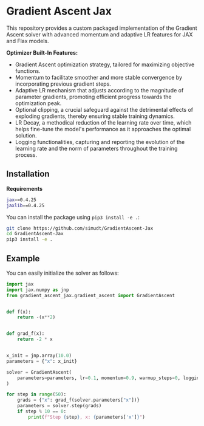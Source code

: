 # Gradient Ascent Jax

This repository provides a custom packaged implementation of the Gradient Ascent solver with advanced momentum and adaptive LR features for JAX and Flax models.

**Optimizer Built-In Features:**

- Gradient Ascent optimization strategy, tailored for maximizing objective functions.
- Momentum to facilitate smoother and more stable convergence by incorporating previous gradient steps.
- Adaptive LR mechanism that adjusts according to the magnitude of parameter gradients, promoting efficient progress towards the optimization peak.
- Optional clipping, a crucial safeguard against the detrimental effects of exploding gradients, thereby ensuring stable training dynamics.
- LR Decay, a methodical reduction of the learning rate over time, which helps fine-tune the model's performance as it approaches the optimal solution.
- Logging functionalities, capturing and reporting the evolution of the learning rate and the norm of parameters throughout the training process.

## **Installation**

**Requirements**

```bash
jax==0.4.25
jaxlib==0.4.25
```

You can install the package using `pip3 install -e .`:

```bash
git clone https://github.com/simudt/GradientAscent-Jax
cd GradientAscent-Jax
pip3 install -e .
```

## **Example**

You can easily initialize the solver as follows:

```python
import jax
import jax.numpy as jnp
from gradient_ascent_jax.gradient_ascent import GradientAscent


def f(x):
    return -(x**2)


def grad_f(x):
    return -2 * x


x_init = jnp.array(10.0)
parameters = {"x": x_init}

solver = GradientAscent(
    parameters=parameters, lr=0.1, momentum=0.9, warmup_steps=0, logging_interval=1
)

for step in range(50):
    grads = {"x": grad_f(solver.parameters["x"])}
    parameters = solver.step(grads)
    if step % 10 == 0:
        print(f"Step {step}, x: {parameters['x']}")
```
